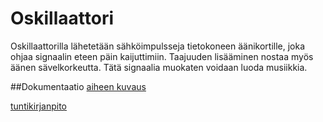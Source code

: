 # Oskillaattori
Oskillaattorilla lähetetään sähköimpulsseja tietokoneen äänikortille, joka ohjaa signaalin eteen päin kaijuttimiin.
Taajuuden lisääminen nostaa myös äänen sävelkorkeutta.
Tätä signaalia muokaten voidaan luoda musiikkia.

##Dokumentaatio
[aiheen kuvaus](dokumentaatio/aiheenKuvausJaRakenne.md)

[tuntikirjanpito](dokumentaatio/tuntikirjanpito.md)
